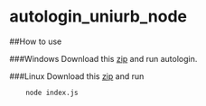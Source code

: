 # autologin_uniurb_node

##How to use

###Windows
Download this [zip](https://github.com/jsparber/autologin_uniurb_node/archive/stilab.zip) and run autologin. 

###Linux
Download this [zip](https://github.com/jsparber/autologin_uniurb_node/archive/master.zip) and run 
```
    node index.js
```
